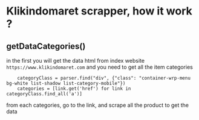 # Klikindomaret scrapper, how it work ?

## getDataCategories()

in the first you will get the data html from index website `https://www.klikindomaret.com` and you need to get all the item categories 

```
    categoryClass = parser.find("div", {"class": "container-wrp-menu bg-white list-shadow list-category-mobile"})
    categories = [link.get('href') for link in categoryClass.find_all('a')]
```

from each categories, go to the link, and scrape all the product to get the data